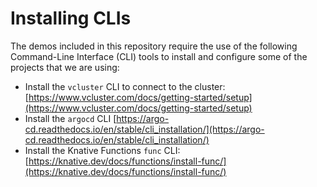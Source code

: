 # Installing CLIs

The demos included in this repository require the use of the following Command-Line Interface (CLI) tools to install and configure some of the projects that we are using: 

- Install the `vcluster` CLI to connect to the cluster: [https://www.vcluster.com/docs/getting-started/setup](https://www.vcluster.com/docs/getting-started/setup)
- Install the `argocd` CLI [https://argo-cd.readthedocs.io/en/stable/cli_installation/](https://argo-cd.readthedocs.io/en/stable/cli_installation/)
- Install the Knative Functions `func` CLI: [https://knative.dev/docs/functions/install-func/](https://knative.dev/docs/functions/install-func/)